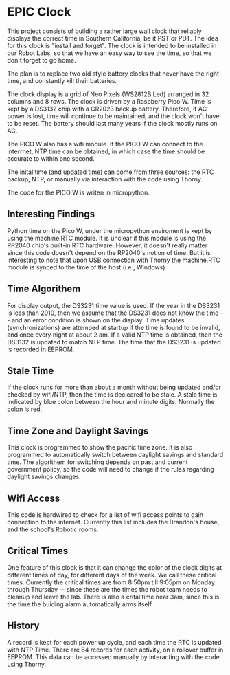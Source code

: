 # EPIC Clock 

This project consists of building a rather large wall clock that reliably displays
the correct time in Southern California, be it PST or PDT.  The idea for this clock
is "install and forget".  The clock is intended to be installed in our Robot Labs,
so that we have an easy way to see the time, so that we don't forget to go home.  

The plan is to replace two old style battery clocks that never have the right time,
and constantly kill their batteries.  

The clock display is a grid of Neo Pixels (WS2812B Led) arranged in 32 columns and
8 rows.  The clock is driven by a Raspberry Pico W.  Time is kept by a DS3132 chip
with a CR2023 backup battery.  Therefore, if AC power is lost, time will continue
to be maintained, and the clock won't have to be reset.  The battery should last
many years if the clock mostly runs on AC.

The PICO W also has a wifi module.  If the PICO W can connect to the
interrnet, NTP time can be obtained, in which case the time should be accurate
to within one second.

The inital time (and updated time) can come from three sources:
the RTC backup, NTP, or manually via interaction with the code using Thorny.

The code for the PICO W is writen in micropython.

## Interesting Findings
Python time on the Pico W, under the micropython enviroment is kept
by using the machine.RTC module.  It is unclear if this module is
using the RP2040 chip's built-in RTC hardware.  However, it doesn't
really matter since this code doesn't depend on the RP2040's notion
of time.  But it is interesting to note that upon USB connection with
Thorny the machine.RTC module is synced to the time of the host (i.e., Windows)

## Time Algorithem
For display output, the DS3231 time value is used. If the year in the DS3231 is
less than 2010, then we assume that the DS3231 does not know the time -- and an
error condition is shown on the display.  Time updates (synchronizations) are
attemped at startup if the time is found to be invalid, and once every night at
about 2 am.  If a valid NTP time is obtained, then the DS3132 is updated to
match NTP time.  The time that the DS3231 is updated is recorded in EEPROM.

## Stale Time
If the clock runs for more than about a month without being updated and/or checked by
wifi/NTP, then the time is decleared to be stale.  A stale time is indicated by blue
colon between the hour and minute digits.  Normally the colon is red.

## Time Zone and Daylight Savings
This clock is programmed to show the pacific time zone.  It is also programmed
to automatically switch between daylight savings and standard time.  The algorithem
for switching depends on past and current government policy, so the code will need
to change if the rules regarding daylight savings changes.

## Wifi Access
This code is hardwired to check for a list of wifi access points to gain connection to
the internet.  Currently this list includes the Brandon's house, and the school's Robotic
rooms.

## Critical Times
One feature of this clock is that it can change the color of the clock digits at different
times of day, for different days of the week.  We call these critical times.  Currently the
critical times are from 8:50pm till 9:05pm on Monday through Thursday -- since these are the
times the robot team needs to cleanup and leave the lab.  There is also a crital time near
3am, since this is the time the buiding alarm automatically arms itself.

## History
A record is kept for each power up cycle, and each time the RTC is updated with NTP Time.
There are 64 records for each activity, on a rollover buffer in EEPROM.  This data can
be accessed manually by interacting with the code using Thorny.
